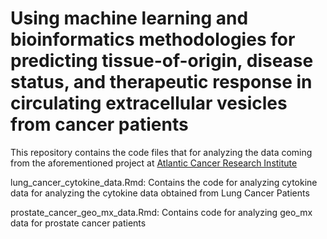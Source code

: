 # Using machine learning and bioinformatics methodologies for predicting tissue-of-origin, disease status, and therapeutic response in circulating extracellular vesicles from cancer patients
This repository contains the code files that for analyzing the data coming from the aforementioned project at [Atlantic Cancer Research Institute](https://atlanticcancer.ca/en/ "Google's Homepage")

lung_cancer_cytokine_data.Rmd: Contains the code for analyzing cytokine data for analyzing the cytokine data obtained from Lung Cancer Patients

prostate_cancer_geo_mx_data.Rmd: Contains code for analyzing geo_mx data for prostate cancer patients
